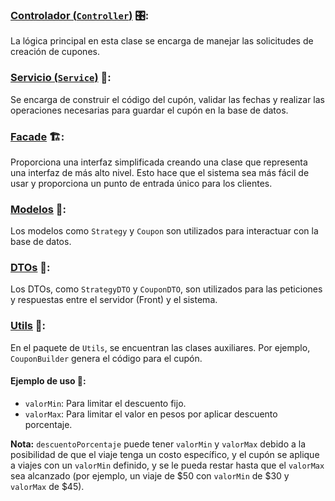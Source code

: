 ### [Controlador (`Controller`)](src\main\java\com\udea\modulogc\controller) 🎛️:
La lógica principal en esta clase se encarga de manejar las solicitudes de creación de cupones.

### [Servicio (`Service`)](src\main\java\com\udea\modulogc\service) 🧠:
Se encarga de construir el código del cupón, validar las fechas y realizar las operaciones necesarias para guardar el cupón en la base de datos.

### [Facade](src\main\java\com\udea\modulogc\service\facade) 🏗️:
Proporciona una interfaz simplificada creando una clase que representa una interfaz de más alto nivel. Esto hace que el sistema sea más fácil de usar y proporciona un punto de entrada único para los clientes.

### [Modelos](src\main\java\com\udea\modulogc\jpa\model) 👤:
Los modelos como `Strategy` y `Coupon` son utilizados para interactuar con la base de datos.

### [DTOs](src\main\java\com\udea\modulogc\jpa\dto) 📑:
Los DTOs, como `StrategyDTO` y `CouponDTO`, son utilizados para las peticiones y respuestas entre el servidor (Front) y el sistema.

### [Utils](src\main\java\com\udea\modulogc\utils) 🧰:
En el paquete de `Utils`, se encuentran las clases auxiliares. Por ejemplo, `CouponBuilder` genera el código para el cupón.

#### Ejemplo de uso 👀:
- `valorMin`: Para limitar el descuento fijo.
- `valorMax`: Para limitar el valor en pesos por aplicar descuento porcentaje.

**Nota:**
`descuentoPorcentaje` puede tener `valorMin` y `valorMax` debido a la posibilidad de que el viaje tenga un costo específico, y el cupón se aplique a viajes con un `valorMin` definido, y se le pueda restar hasta que el `valorMax` sea alcanzado (por ejemplo, un viaje de $50 con `valorMin` de $30 y `valorMax` de $45).